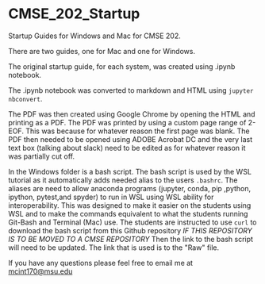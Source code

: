 # CMSE_202_Startup
Startup Guides for Windows and Mac for CMSE 202.

There are two guides, one for Mac and one for Windows.

The original startup guide, for each system, was created using .ipynb notebook.

The .ipynb notebook was converted to markdown and HTML using `jupyter nbconvert`. 

The PDF was then created using Google Chrome by opening the HTML and printing as a PDF. The PDF was printed by using a custom page range of 2-EOF. This was because for whatever reason the first page was blank. The PDF then needed to be opened using ADOBE Acrobat DC and the very last text box (talking about slack) need to be edited as for whatever reason it was partially cut off.

In the Windows folder is a bash script. The bash script is used by the WSL tutorial as it automatically adds needed alias to the users `.bashrc`. The aliases are need to allow anaconda programs (jupyter, conda, pip ,python, ipython, pytest,and spyder) to run in WSL using WSL ability for interoperability. This was designed to make it easier on the students using WSL and to make the commands equivalent to what the students running Git-Bash and Terminal (Mac) use. The students are instructed to use `curl` to download the bash script from this Github repository *IF THIS REPOSITORY IS TO BE MOVED TO A CMSE REPOSITORY* Then the link to the bash script will need to be updated. The link that is used is to the "Raw" file. 

If you have any questions please feel free to email me at mcint170@msu.edu
